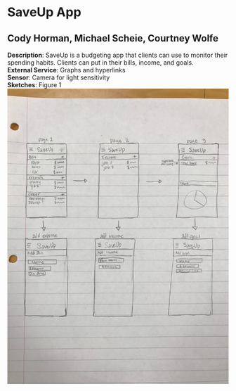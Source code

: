 # SaveUp App
## Cody Horman, Michael Scheie, Courtney Wolfe
**Description**: SaveUp is a budgeting app that clients can use to monitor their spending habits. Clients can put in their bills, income, and goals.   
**External Service**: Graphs and hyperlinks  
**Sensor**: Camera for light sensitivity  
**Sketches**: Figure 1 ![](IMG-0342.JPG)
